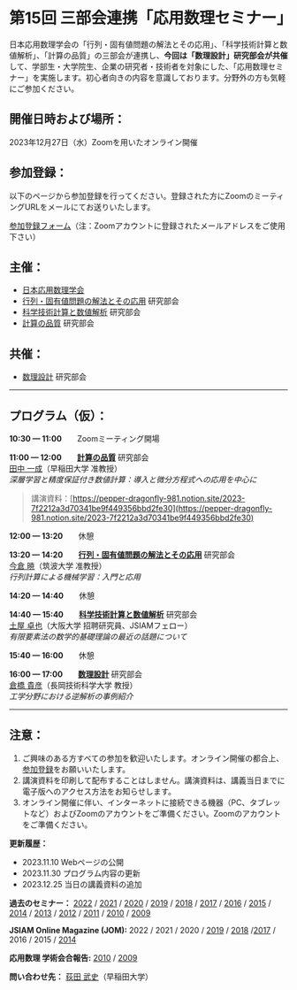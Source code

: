 # 第15回 三部会連携「応用数理セミナー」

日本応用数理学会の「行列・固有値問題の解法とその応用」、「科学技術計算と数値解析」、「計算の品質」の三部会が連携し、**今回は「数理設計」研究部会が共催**して、学部生・大学院生、企業の研究者・技術者を対象にした、「応用数理セミナー」を実施します。初心者向きの内容を意識しております。分野外の方も気軽にご参加ください。


## 開催日時および場所：

2023年12月27日（水）Zoomを用いたオンライン開催


## 参加登録：

以下のページから参加登録を行ってください。登録された方にZoomのミーティングURLをメールにてお送りいたします。

[参加登録フォーム](https://us02web.zoom.us/meeting/register/tZMpd-2vrT0oG9LmhEJwR-E-A3cMRoaUnJIA)（注：Zoomアカウントに登録されたメールアドレスをご使用下さい）

## 主催：
- [日本応用数理学会](https://jsiam.org/)
- [行列・固有値問題の解法とその応用](http://mepa.jsiam.org/) 研究部会
- [科学技術計算と数値解析](http://scna.jsiam.org/) 研究部会
- [計算の品質](http://www.oishi.info.waseda.ac.jp/~qoc/) 研究部会


## 共催：
- [数理設計](https://www-mmds.sigmath.es.osaka-u.ac.jp/faculty/personal/Jsiam/) 研究部会


----------
## プログラム（仮）：

**10:30 — 11:00**　　Zoomミーティング開場

**11:00 — 12:00**　　[**計算の品質**](http://www.oishi.info.waseda.ac.jp/~qoc/) 研究部会<br>
[田中 一成](https://tanaka.s-top.dev/)（早稲田大学 准教授）<br>
_深層学習と精度保証付き数値計算：導入と微分方程式への応用を中心に_
> 講演資料：[https://pepper-dragonfly-981.notion.site/2023-7f2212a3d70341be9f449356bbd2fe30](https://pepper-dragonfly-981.notion.site/2023-7f2212a3d70341be9f449356bbd2fe30)

**12:00 — 13:20**　　休憩

**13:20 — 14:20**　　[**行列・固有値問題の解法とその応用**](http://mepa.jsiam.org/) 研究部会<br>
[今倉 暁](https://www.cs.tsukuba.ac.jp/~imakura/)（筑波大学 准教授）<br>
_行列計算による機械学習：入門と応用_

**14:20 — 14:40**　　休憩

**14:40 — 15:40**　　[**科学技術計算と数値解析**](http://scna.jsiam.org/) 研究部会<br>
[土屋 卓也](https://researchmap.jp/read0171441)（大阪大学 招聘研究員、JSIAMフェロー）<br>
_有限要素法の数学的基礎理論の最近の話題について_

**15:40 — 16:00**　　休憩

**16:00 — 17:00**　　[**数理設計**](https://www-mmds.sigmath.es.osaka-u.ac.jp/faculty/personal/Jsiam/) 研究部会<br>
[倉橋 貴彦](https://mcweb.nagaokaut.ac.jp/~kurahashi/index.php)（長岡技術科学大学 教授）<br>
_工学分野における逆解析の事例紹介_


----------
## 注意：
1. ご興味のある方すべての参加を歓迎いたします。オンライン開催の都合上、[参加登録]()をお願いいたします。
2. 講演資料を印刷して配布することはしません。講演資料は、講義当日までに電子版へのアクセス方法をお知らせします。
3. オンライン開催に伴い、インターネットに接続できる機器（PC、タブレットなど）およびZoomのアカウントをご準備ください。Zoomのアカウントをご準備ください。


**更新履歴：**
- 2023.11.10 Webページの公開
- 2023.11.30 プログラム内容の更新
- 2023.12.25 当日の講義資料の追加


**過去のセミナー：** [2022](http://mepa.jsiam.org/?page_id=2264) / [2021](https://sites.google.com/view/jsiam-seminar-2021) / [2020](https://tak-lab.github.io/JSIAM-Seminar-2020/) / [2019](https://na.cs.tsukuba.ac.jp/mepa/?page_id=1689) / [2018](https://sites.google.com/view/jsiam-seminar-2018/) / [2017](http://www.google.com/url?q=http%3A%2F%2Fwww.oishi.info.waseda.ac.jp%2Fseminar%2Fjsiam_seminar_2017.html&sa=D&sntz=1&usg=AFQjCNGxhw58C7tHY6ZwdPB6zyX689wZlA) / [2016](http://www.google.com/url?q=http%3A%2F%2Fwww.sr3.t.u-tokyo.ac.jp%2Fjsiam%2Fjsiamseminar20161227&sa=D&sntz=1&usg=AFQjCNHH5bHtoFQrn6vIHRLR9HZAmAV8VA) / [2015](http://www.google.com/url?q=http%3A%2F%2Fwww.sr3.t.u-tokyo.ac.jp%2Fjsiam%2Fjsiamseminar20151224&sa=D&sntz=1&usg=AFQjCNHwIl8_oIqnyNHR4MUYOH4SIB4qGw) / [2014](http://www.google.com/url?q=http%3A%2F%2Fwww.oishi.info.waseda.ac.jp%2F~3ams2014%2F&sa=D&sntz=1&usg=AFQjCNEqn6da-5pCROI9hjeovyHIh5eOFQ) / [2013](http://www.sr3.t.u-tokyo.ac.jp/jsiam/jsiamseminar20131227) / [2012](http://www.sr3.t.u-tokyo.ac.jp/jsiam/jsiamseminar20121225) / [2011](http://www.oishi.info.waseda.ac.jp/~3ams2011/) / [2010](http://www.cs.tsukuba.ac.jp/~sakurai/Seminar20101126.html) / [2009](http://www.jsiam.org/modules/eguide01/event.php?eid=63)


**JSIAM Online Magazine (JOM):** 2022 / 2021 / 2020 / [2019](https://jom.jsiam.org/?article=G2003D) / [2018](https://jom.jsiam.org/?article=G1902A) /[2017](http://www.google.com/url?q=http%3A%2F%2Fjom.jsiam.org%2F%3Farticle%3DG1801D&sa=D&sntz=1&usg=AFQjCNEbhZ_zqWGHxtCza_xS9ZviMa-LAg) / 2016 / 2015 / [2014](http://www.google.com/url?q=http%3A%2F%2Fjom.jsiam.org%2F12699%2F&sa=D&sntz=1&usg=AFQjCNELJmCkZNmgDGNbyzUzpd3GHMSaqg)


**応用数理 学術会合報告:** [2010](https://www.jstage.jst.go.jp/article/bjsiam/21/2/21_KJ00007296906/_article/-char/ja/) / [2009](https://www.jstage.jst.go.jp/article/bjsiam/20/3/20_KJ00006628977/_article/-char/ja/)


**問い合わせ先：**
[荻田 武史](https://ogilab.w.waseda.jp/ogita/math/)（早稲田大学）
